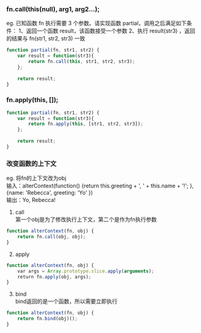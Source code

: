 ### fn.call(this(null), arg1, arg2...); <br>
eg. 已知函数 fn 执行需要 3 个参数。请实现函数 partial，调用之后满足如下条件：
1、返回一个函数 result，该函数接受一个参数
2、执行 result(str3) ，返回的结果与 fn(str1, str2, str3) 一致 <br>
```javascript
function partial(fn, str1, str2) {
    var result = function(str3){
        return fn.call(this, str1, str2, str3);
    };
    
    return result;
}
```
### fn.apply(this, []);
```javascript
function partial(fn, str1, str2) {
    var result = function(str3){
        return fn.apply(this, [str1, str2, str3]);
    };
    
    return result;
}
```
### 改变函数的上下文 <br>
eg. 将fn的上下文改为obj <br>
输入：alterContext(function() {return this.greeting + ', ' + this.name + '!'; }, {name: 'Rebecca', greeting: 'Yo' }) <br>
输出：Yo, Rebecca! <br>
1. call <br>
第一个obj是为了修改执行上下文，第二个是作为fn执行参数
```javascript
function alterContext(fn, obj) {
    return fn.call(obj, obj);
}
```
2. apply
```javascript
function alterContext(fn, obj) {
    var args = Array.prototype.slice.apply(arguments);
    return fn.apply(obj, args);
}
```
3. bind <br>
bind返回的是一个函数，所以需要立即执行
```javascript
function alterContext(fn, obj) {
    return fn.bind(obj)();
}
```
